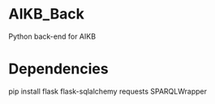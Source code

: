 # AIKB_Back

Python back-end for AIKB

# Dependencies

pip install flask flask-sqlalchemy requests SPARQLWrapper
